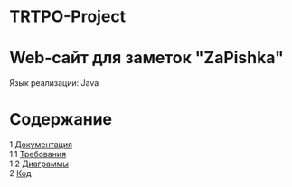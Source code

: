 # TRTPO-Project
# Web-сайт для заметок "ZaPishka"
Язык реализации: Java

# Содержание
1 [Документация](Documents)  
1.1 [Требования](Documents/Requirements/Requirements%20Document.md)  
1.2 [Диаграммы](Documents/System%20project/README.md)  
2 [Код](ZaPiska)   
